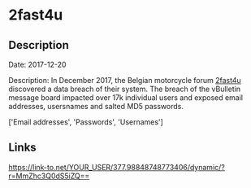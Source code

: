 # 2fast4u

## Description

Date: 2017-12-20

Description:
In December 2017, the Belgian motorcycle forum <a href="https://www.2fast4u.be" target="_blank" rel="noopener">2fast4u</a> discovered a data breach of their system. The breach of the vBulletin message board impacted over 17k individual users and exposed email addresses, usersnames and salted MD5 passwords.


['Email addresses', 'Passwords', 'Usernames']

## Links

https://link-to.net/YOUR_USER/377.98848748773406/dynamic/?r=MmZhc3Q0dS5iZQ==